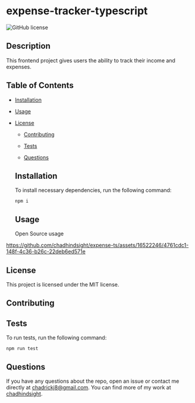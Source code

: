 # expense-tracker-typescript

![GitHub license](https://img.shields.io/badge/license-MIT-blue.svg)

## Description

This frontend project gives users the ability to track their income and expenses.

## Table of Contents

- [Installation](#installation)

- [Usage](#usage)

- [License](#license)

  - [Contributing](#contributing)

  - [Tests](#tests)

  - [Questions](#questions)

  ## Installation

  To install necessary dependencies, run the following command:

  ```
  npm i
  ```

  ## Usage

  Open Source usage


https://github.com/chadhindsight/expense-ts/assets/16522246/4761cdc1-148f-4c36-b26c-22deb6ed571e




  ## License

This project is licensed under the MIT license.

## Contributing

## Tests

To run tests, run the following command:

```
npm run test
```

## Questions

If you have any questions about the repo, open an issue or contact me directly at chadrickj8@gmail.com. You can find more of my work at [chadhindsight](https://github.com/chadhindsight/).
